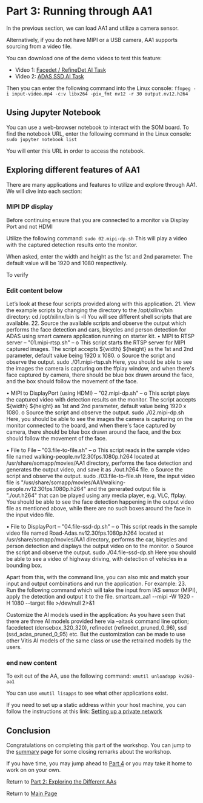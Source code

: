 # Part 3: Running through AA1

In the previous section, we can load AA1 and utilize a camera sensor.

Alternatively, if you do not have MIPI or a USB camera, AA1 supports sourcing from a video file.

You can download one of the demo videos to test this feature:
 - Video 1: [Facedet / RefineDet AI Task](https://pixabay.com/videos/alley-people-walk-street-ukraine-39837/)
 - Video 2: [ADAS SSD AI Task](https://pixabay.com/videos/freeway-traffic-cars-rainy-truck-8358/)

Then you can enter the following command into the Linux console: `ffmpeg -i input-video.mp4 -c:v libx264 -pix_fmt nv12 -r 30 output.nv12.h264`

## Using Jupyter Notebook 
You can use a web-browser notebook to interact with the SOM board.
To find the notebook URL, enter the following command in the Linux console: `sudo jupyter notebook list`

You will enter this URL in order to access the notebook. 

## Exploring different features of AA1

There are many applications and features to utilize and explore through AA1. We will dive into each section: 

### MIPI DP display
Before continuing ensure that you are connected to a monitor via Display Port and not HDMI

Utilize the following command: `sudo 02.mipi-dp.sh`
This will play a video with the captured detection results onto the monitor.

When asked, enter the width and height as the 1st and 2nd parameter. The default value will be 1920 and 1080 respectively.

To verify

### Edit content below



Let’s look at these four scripts provided along with this application. 
21.	View the example scripts by changing the directory to the /opt/xilinx/bin directory:
cd /opt/xilinx/bin
ls -ll
You will see different shell scripts that are available. 
22.	Source the available scripts and observe the output which performs the face detection and cars, bicycles and person detection for ADAS using smart camera application running on starter kit.
•	MIPI to RTSP server – "01.mipi-rtsp.sh" – 
o	This script starts the RTSP server for MIPI captured images. The script accepts ${width} ${height} as the 1st and 2nd parameter, default value being 1920 x 1080.
o	Source the script and observe the output.
sudo ./01.mipi-rtsp.sh 
Here, you should be able to see the images the camera is capturing on the ffplay window, and when there's face captured by camera, there should be blue box drawn around the face, and the box should follow the movement of the face. 

•	MIPI to DisplayPort (using HDMI) – "02.mipi-dp.sh" – 
o	This script plays the captured video with detection results on the monitor. The script accepts ${width} ${height} as 1st and 2nd parameter, default value being 1920 x 1080.
o	Source the script and observe the output.
sudo ./02.mipi-dp.sh
Here, you should be able to see the images the camera is capturing on the monitor connected to the board, and when there's face captured by camera, there should be blue box drawn around the face, and the box should follow the movement of the face.

•	File to File – "03.file-to-file.sh" – 
o	This script reads in the sample video file named walking-people.nv12.30fps.1080p.h264 located at /usr/share/somapp/movies/AA1 directory, performs the face detection and generates the output video, and save it as ./out.h264 file. 
o	Source the script and observe the output.
sudo ./03.file-to-file.sh
Here, the input video file is "/usr/share/somapp/movies/AA1/walking-people.nv12.30fps.1080p.h264" and the generated output file is "./out.h264" that can be played using any media player, e.g. VLC, ffplay.
You should be able to see the face detection happening in the output video file as mentioned above, while there are no such boxes around the face in the input video file.

•	File to DisplayPort – "04.file-ssd-dp.sh" –
o	This script reads in the sample video file named Road-Adas.nv12.30fps.1080p.h264 located at /usr/share/somapp/movies/AA1 directory, performs the car, bicycles and person detection and displays the output video on to the monitor. 
o	Source the script and observe the output.
sudo ./04.file-ssd-dp.sh
Here you should be able to see a video of highway driving, with detection of vehicles in a bounding box.

Apart from this, with the command line, you can also mix and match your input and output combinations and run the application. For example:
23.	Run the following command which will take the input from IAS sensor (MIPI), apply the detection and output it to the file. 
smartcam_aa1 --mipi -W 1920 -H 1080 --target file >/dev/null 2>&1

Customize the AI models used in the application: 
As you have seen that there are three AI models provided here via –aitask command line option; facedetect (densebox_320_320), refinedet (refinedet_pruned_0_96), ssd (ssd_adas_pruned_0_95) etc. But the customization can be made to use other Vitis AI models of the same class or use the retrained models by the users.



### end new content




To exit out of the AA, use the following command: `xmutil unloadapp kv260-aa1`

You can use `xmutil lisapps` to see what other applications exist. 

If you need to set up a static address within your host machine, you can follow the instructions at this link:
[Setting up a private network](https://xilinx.github.io/vck190-base-trd/build/html/run.html#setting-a-private-network) 

## Conclusion
Congratulations on completing this part of the workshop. You can jump to the [summary](https://github.com/Xilinx/Xilinx_KV260_Workshop/blob/main/Takeaways.md) page for some closing remarks about the workshop. 

If you have time, you may jump ahead to [Part 4](https://github.com/Xilinx/Xilinx_KV260_Workshop/blob/main/Part%204:%20Optional%20Demo.md) or you may take it home to work on on your own.

Return to [Part 2: Exploring the Different AAs](https://github.com/Xilinx/Xilinx_KV260_Workshop/blob/main/Part%202:%20Exploring%20the%20Different%20AAs.md)

Return to [Main Page](https://github.com/Xilinx/Xilinx_KV260_Workshop)
